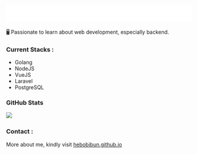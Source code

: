 <a href="#">
  <img src="assets/hey.svg" onclick="" alt=":wave: Hey, I'm Muhammad Habibullah"/>
</a>

🖥️ Passionate to learn about web development, especially backend.

### Current Stacks :

- Golang
- NodeJS
- VueJS
- Laravel
- PostgreSQL

### GitHub Stats

![](https://github-readme-streak-stats.herokuapp.com/?user=hebobibun&theme=algolia&hide_border=false)<br/>

### Contact :

More about me, kindly visit [hebobibun.github.io](https://hebobibun.github.io)
